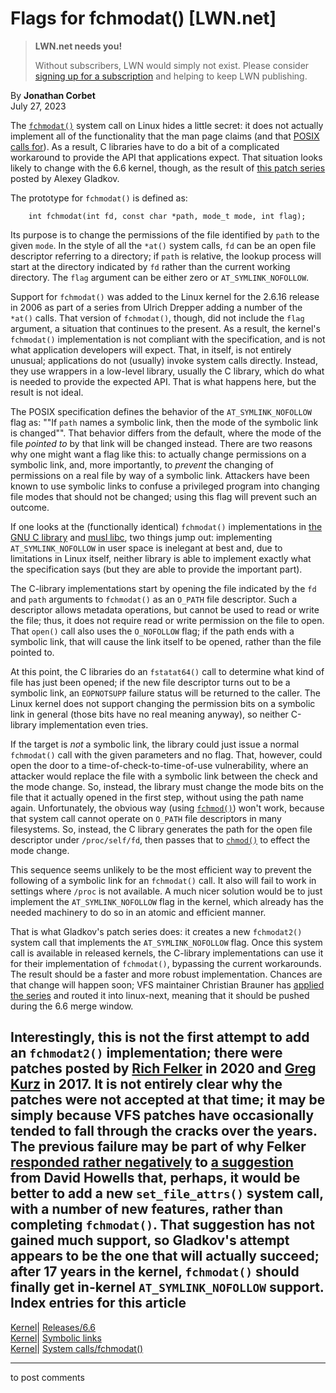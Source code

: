 # Flags for fchmodat() [LWN.net]

> **LWN.net needs you!**
> 
> Without subscribers, LWN would simply not exist. Please consider [signing up for a subscription](/Promo/nst-nag2/subscribe) and helping to keep LWN publishing. 

By **Jonathan Corbet**  
July 27, 2023 

The [`fchmodat()`](https://man7.org/linux/man-pages/man3/chmod.3p.html) system call on Linux hides a little secret: it does not actually implement all of the functionality that the man page claims (and that [POSIX calls for](https://pubs.opengroup.org/onlinepubs/9699919799/functions/chmod.html)). As a result, C libraries have to do a bit of a complicated workaround to provide the API that applications expect. That situation looks likely to change with the 6.6 kernel, though, as the result of [this patch series](/ml/linux-kernel/cover.1689092120.git.legion@kernel.org/) posted by Alexey Gladkov. 

The prototype for `fchmodat()` is defined as: 
    
    
        int fchmodat(int fd, const char *path, mode_t mode, int flag);
    

Its purpose is to change the permissions of the file identified by `path` to the given `mode`. In the style of all the `*at()` system calls, `fd` can be an open file descriptor referring to a directory; if `path` is relative, the lookup process will start at the directory indicated by `fd` rather than the current working directory. The `flag` argument can be either zero or `AT_SYMLINK_NOFOLLOW`. 

Support for `fchmodat()` was added to the Linux kernel for the 2.6.16 release in 2006 as part of a series from Ulrich Drepper adding a number of the `*at()` calls. That version of `fchmodat()`, though, did not include the `flag` argument, a situation that continues to the present. As a result, the kernel's `fchmodat()` implementation is not compliant with the specification, and is not what application developers will expect. That, in itself, is not entirely unusual; applications do not (usually) invoke system calls directly. Instead, they use wrappers in a low-level library, usually the C library, which do what is needed to provide the expected API. That is what happens here, but the result is not ideal. 

The POSIX specification defines the behavior of the `AT_SYMLINK_NOFOLLOW` flag as: ""If `path` names a symbolic link, then the mode of the symbolic link is changed"". That behavior differs from the default, where the mode of the file _pointed to_ by that link will be changed instead. There are two reasons why one might want a flag like this: to actually change permissions on a symbolic link, and, more importantly, to _prevent_ the changing of permissions on a real file by way of a symbolic link. Attackers have been known to use symbolic links to confuse a privileged program into changing file modes that should not be changed; using this flag will prevent such an outcome. 

If one looks at the (functionally identical) `fchmodat()` implementations in [the GNU C library](https://sourceware.org/git/?p=glibc.git;a=blob;f=sysdeps/unix/sysv/linux/fchmodat.c;h=17eca54051ee28ba1ec3f9aed170a62630959143;hb=a492b1e5ef7ab50c6fdd4e4e9879ea5569ab0a6c#l28) and [musl libc](https://git.musl-libc.org/cgit/musl/tree/src/stat/fchmodat.c?id=718f363bc2067b6487900eddc9180c84e7739f80#n28), two things jump out: implementing `AT_SYMLINK_NOFOLLOW` in user space is inelegant at best and, due to limitations in Linux itself, neither library is able to implement exactly what the specification says (but they are able to provide the important part). 

The C-library implementations start by opening the file indicated by the `fd` and `path` arguments to `fchmodat()` as an `O_PATH` file descriptor. Such a descriptor allows metadata operations, but cannot be used to read or write the file; thus, it does not require read or write permission on the file to open. That `open()` call also uses the `O_NOFOLLOW` flag; if the path ends with a symbolic link, that will cause the link itself to be opened, rather than the file pointed to. 

At this point, the C libraries do an `fstatat64()` call to determine what kind of file has just been opened; if the new file descriptor turns out to be a symbolic link, an `EOPNOTSUPP` failure status will be returned to the caller. The Linux kernel does not support changing the permission bits on a symbolic link in general (those bits have no real meaning anyway), so neither C-library implementation even tries. 

If the target is _not_ a symbolic link, the library could just issue a normal `fchmodat()` call with the given parameters and no flag. That, however, could open the door to a time-of-check-to-time-of-use vulnerability, where an attacker would replace the file with a symbolic link between the check and the mode change. So, instead, the library must change the mode bits on the file that it actually opened in the first step, without using the path name again. Unfortunately, the obvious way (using [`fchmod()`](https://man7.org/linux/man-pages/man3/fchmod.3p.html)) won't work, because that system call cannot operate on `O_PATH` file descriptors in many filesystems. So, instead, the C library generates the path for the open file descriptor under `/proc/self/fd`, then passes that to [`chmod()`](https://man7.org/linux/man-pages/man3/chmod.3p.html) to effect the mode change. 

This sequence seems unlikely to be the most efficient way to prevent the following of a symbolic link for an `fchmodat()` call. It also will fail to work in settings where `/proc` is not available. A much nicer solution would be to just implement the `AT_SYMLINK_NOFOLLOW` flag in the kernel, which already has the needed machinery to do so in an atomic and efficient manner. 

That is what Gladkov's patch series does: it creates a new `fchmodat2()` system call that implements the `AT_SYMLINK_NOFOLLOW` flag. Once this system call is available in released kernels, the C-library implementations can use it for their implementation of `fchmodat()`, bypassing the current workarounds. The result should be a faster and more robust implementation. Chances are that change will happen soon; VFS maintainer Christian Brauner has [applied the series](/ml/linux-kernel/20230711-befreien-unwiderruflich-c2265c61e514@brauner/) and routed it into linux-next, meaning that it should be pushed during the 6.6 merge window. 

Interestingly, this is not the first attempt to add an `fchmodat2()` implementation; there were patches posted by [Rich Felker](/ml/linux-kernel/20200916002157.GO3265@brightrain.aerifal.cx/) in 2020 and [Greg Kurz](https://lore.kernel.org/all/148830142269.7103.7429913851447595016.stgit@bahia/) in 2017. It is not entirely clear why the patches were not accepted at that time; it may be simply because VFS patches have occasionally tended to fall through the cracks over the years. The previous failure may be part of why Felker [responded rather negatively](/ml/linux-kernel/20230725184443.GA20050@brightrain.aerifal.cx/) to [a suggestion](/ml/linux-kernel/104971.1690300714@warthog.procyon.org.uk/) from David Howells that, perhaps, it would be better to add a new `set_file_attrs()` system call, with a number of new features, rather than completing `fchmodat()`. That suggestion has not gained much support, so Gladkov's attempt appears to be the one that will actually succeed; after 17 years in the kernel, `fchmodat()` should finally get in-kernel `AT_SYMLINK_NOFOLLOW` support.  
Index entries for this article  
---  
[Kernel](/Kernel/Index)| [Releases/6.6](/Kernel/Index#Releases-6.6)  
[Kernel](/Kernel/Index)| [Symbolic links](/Kernel/Index#Symbolic_links)  
[Kernel](/Kernel/Index)| [System calls/fchmodat()](/Kernel/Index#System_calls-fchmodat)  
  


* * *

to post comments 
